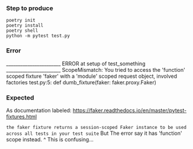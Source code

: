 ### Step to produce
```
poetry init
poetry install
poetry shell
python -m pytest test.py

```

### Error

_______________________ ERROR at setup of test_something _______________________
ScopeMismatch: You tried to access the 'function' scoped fixture 'faker' with a 'module' scoped request object, involved factories
test.py:5:  def dumb_fixture(faker: faker.proxy.Faker)

### Expected
As documentation labeled: 
https://faker.readthedocs.io/en/master/pytest-fixtures.html

`the faker fixture returns a session-scoped Faker instance to be used across all tests in your test suite`
But The error say it has 'function' scope instead.
^ This is confusing...